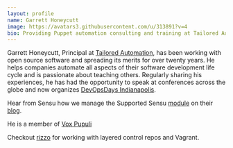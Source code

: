 ```yaml
---
layout: profile
name: Garrett Honeycutt
image: https://avatars3.githubusercontent.com/u/313891?v=4
bio: Providing Puppet automation consulting and training at Tailored Automation
---
```


Garrett Honeycutt, Principal at [Tailored Automation](https://tailoredautomation.io),
has been working with open source software and spreading its merits for
over twenty years. He helps companies automate all aspects of their
software development life cycle and is passionate about teaching others.
Regularly sharing his experiences, he has had the opportunity to speak
at conferences across the globe and now organizes
[DevOpsDays Indianapolis](https://www.devopsdays.org/events/2019-indianapolis/).

Hear from Sensu how we manage the Supported Sensu
[module](https://github.com/sensu/sensu-puppet) on their
[blog](https://blog.sensu.io/a-better-experience-for-sensu-puppet-users-a1f9cf1ab46).

He is a member of [Vox Pupuli](https://voxpupuli.org/)

Checkout [rizzo](https://github.com/ghoneycutt/rizzo) for working with
layered control repos and Vagrant.
